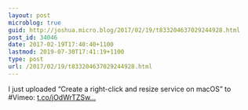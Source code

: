 ```yaml
---
layout: post
microblog: true
guid: http://joshua.micro.blog/2017/02/19/t833204637029244928.html
post_id: 34046
date: 2017-02-19T17:40:40+1100
lastmod: 2019-07-30T17:41:19+1100
type: post
url: /2017/02/19/t833204637029244928.html
---
```

I just uploaded “Create a right-click and resize service on macOS” to #Vimeo: [t.co/jOdWrTZSw...](https://t.co/jOdWrTZSwg)
